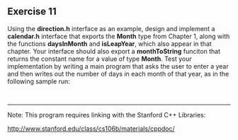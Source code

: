Exercise 11
----------- 

Using the **direction.h** interface as an example, design and implement a **calendar.h** interface that exports the **Month** type from Chapter 1, along with the functions **daysInMonth** and **isLeapYear**, which also appear in that chapter. Your interface should also export a **monthToString** funciton that returns the constant name for a value of type **Month**. Test your implementation by writing a main program that asks the user to enter a year and then writes out the number of days in each month of that year, as in the following sample run:

<pre>

</pre>

--- 

Note: This program requires linking with the Stanford C++ Libraries:

http://www.stanford.edu/class/cs106b/materials/cppdoc/